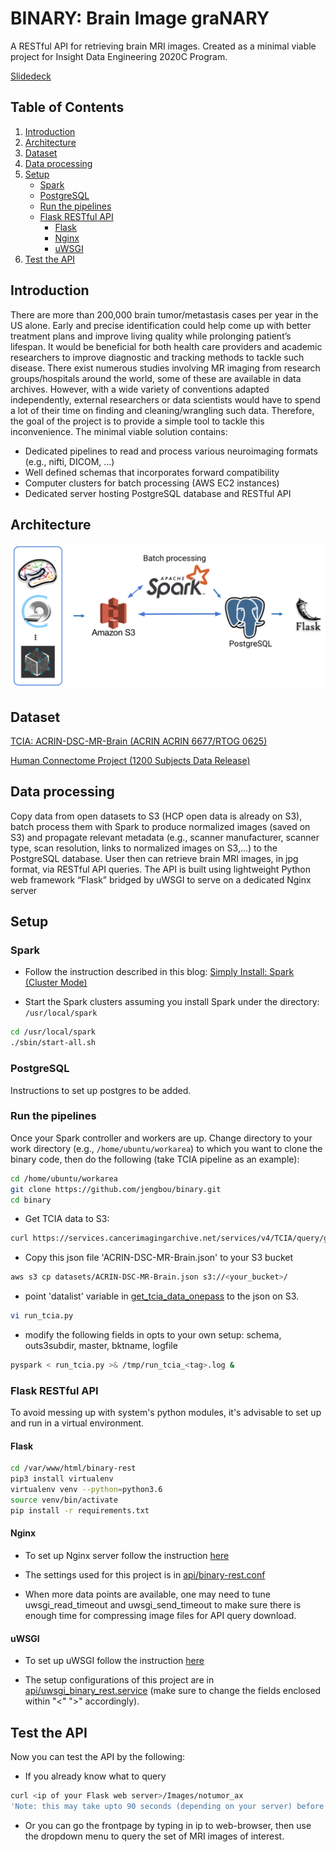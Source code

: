 # **BINARY**: **B**rain **I**mage gra**NARY**

A RESTful API for retrieving brain MRI images.
Created as a minimal viable project for Insight Data Engineering 2020C Program.

[Slidedeck](https://docs.google.com/presentation/d/1ShotzCn2B91CGUAytyrXWHlO4DAl6ki5O5ffQ0Es4KM/edit?usp=sharing)
<!--, [Recorded Dashboard Demo](t.b.a.), and [Dashboard](http://datangexpspace.club/)-->

## Table of Contents
1. [Introduction](README.md#Introduction)
1. [Architecture](README.md#Architecture)
1. [Dataset](README.md#Dataset)
1. [Data processing](README.md#Data-processing)
1. [Setup](README.md#Setup)
    - [Spark](README.md#Spark)
    - [PostgreSQL](README.md#PostgreSQL)
    - [Run the pipelines](README.md#Run-the-pipelines)
    - [Flask RESTful API](README.md#Flask-RESTful-API)
        - [Flask](README.md#Flask)
        - [Nginx](README.md#Nginx)
        - [uWSGI](README.md#uWSGI)
1. [Test the API](README.md#Test-the-API)

## Introduction

There are more than 200,000 brain tumor/metastasis cases per year in the US alone.
Early and precise identification could help come up with better treatment plans and improve living quality while prolonging patient’s lifespan.
It would be beneficial for both health care providers and academic researchers to improve diagnostic and tracking methods to tackle such disease.
There exist numerous studies involving MR imaging from research groups/hospitals around the world, some of these are available in data archives.
However, with a wide variety of conventions adapted independently, external researchers or data scientists would have to spend a lot of their time on finding and cleaning/wrangling such data.
Therefore, the goal of the project is to provide a simple tool to tackle this inconvenience.
The minimal viable solution contains:
* Dedicated pipelines to read and process various neuroimaging formats (e.g., nifti, DICOM, ...)
* Well defined schemas that incorporates forward compatibility
* Computer clusters for batch processing (AWS EC2 instances)
* Dedicated server hosting PostgreSQL database and RESTful API

## Architecture

![arch](https://raw.githubusercontent.com/jengbou/binary/master/images/architecture.png)

## Dataset
[TCIA: ACRIN-DSC-MR-Brain (ACRIN ACRIN 6677/RTOG 0625)](https://wiki.cancerimagingarchive.net/pages/viewpage.action?pageId=50135264#50135264a6b63241cb4843a291c45ef8a62d2073)

[Human Connectome Project (1200 Subjects Data Release)](https://humanconnectome.org/study/hcp-young-adult/document/1200-subjects-data-release)

## Data processing

Copy data from open datasets to S3 (HCP open data is already on S3), batch process them with Spark to produce normalized images (saved on S3) and propagate relevant metadata (e.g., scanner manufacturer, scanner type, scan resolution, links to normalized images on S3,...) to the PostgreSQL database.
User then can retrieve brain MRI images, in jpg format, via RESTful API queries.
The API is built using lightweight Python web framework “Flask” bridged by uWSGI to serve on a dedicated Nginx server

## Setup


### Spark

* Follow the instruction described in this blog: [Simply Install: Spark (Cluster Mode)](https://blog.insightdatascience.com/simply-install-spark-cluster-mode-341843a52b88)

* Start the Spark clusters assuming you install Spark under the directory: `/usr/local/spark`

```bash
cd /usr/local/spark
./sbin/start-all.sh
```
### PostgreSQL

Instructions to set up postgres to be added.

### Run the pipelines

Once your Spark controller and workers are up. Change directory to your work directory (e.g., `/home/ubuntu/workarea`) to which you want to clone the binary code, then do the following (take TCIA pipeline as an example):

```bash
cd /home/ubuntu/workarea
git clone https://github.com/jengbou/binary.git
cd binary
```
* Get TCIA data to S3:
```bash
curl https://services.cancerimagingarchive.net/services/v4/TCIA/query/getSeries?Collection=ACRIN-DSC-MR-Brain\&format=json -o datasets/ACRIN-DSC-MR-Brain.json
```
* Copy this json file 'ACRIN-DSC-MR-Brain.json' to your S3 bucket
```bash
aws s3 cp datasets/ACRIN-DSC-MR-Brain.json s3://<your_bucket>/
```
* point 'datalist' variable in [get_tcia_data_onepass](https://github.com/jengbou/binary/blob/master/tools/get_tcia_data_onepass.py) to the json on S3.
```bash
vi run_tcia.py
```
* modify the following fields in opts to your own setup: schema, outs3subdir, master, bktname, logfile
```bash
pyspark < run_tcia.py >& /tmp/run_tcia_<tag>.log &
```

### Flask RESTful API

To avoid messing up with system's python modules, it's advisable to set up and run in a virtual environment.

#### Flask

```bash
cd /var/www/html/binary-rest
pip3 install virtualenv
virtualenv venv --python=python3.6
source venv/bin/activate
pip install -r requirements.txt 
```

#### Nginx

* To set up Nginx server follow the instruction [here](https://github.com/tecladocode/rest-api-sections/blob/master/section9/lectures/139_setting_up_nginx_and_our_rest_api/commands.md)

* The settings used for this project is in [api/binary-rest.conf](https://github.com/jengbou/binary/blob/master/api/binary-rest.conf)
* When more data points are available, one may need to tune uwsgi_read_timeout and uwsgi_send_timeout to make sure there is enough time for compressing image files for API query download.

#### uWSGI

* To set up uWSGI follow the instruction [here](https://github.com/tecladocode/rest-api-sections/blob/master/section9/lectures/140_setting_up_uWSGI_to_run_our_REST_API/commands.md)

* The setup configurations of this project are in [api/uwsgi_binary_rest.service](https://github.com/jengbou/binary/blob/master/api/uwsgi_binary_rest.service)
(make sure to change the fields enclosed within "<" ">" accordingly).


## Test the API

Now you can test the API by the following:

* If you already know what to query
```bash
curl <ip of your Flask web server>/Images/notumor_ax
'Note: this may take upto 90 seconds (depending on your server) before the download starts'
```

* Or you can go the frontpage by typing in ip to web-browser, then use the dropdown menu to query the set of MRI images of interest.


